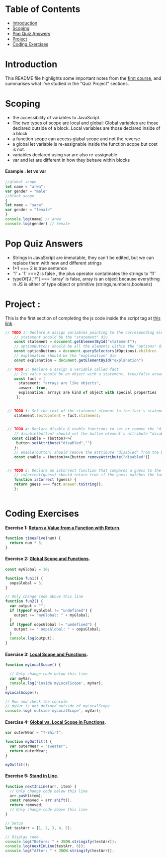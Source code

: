 **Table of Contents**
=====================
* [Introduction](#Introduction)
* [Scoping](#Scoping)
* [Pop Quiz Answers](#Pop-Quiz-Answers)
* [Project](#Project)
* [Coding Exercises](#Coding-Exersices)

# Introduction
This README file highlights some important notes from the [first course](https://frontendmasters.com/courses/javascript-first-steps/), and summarises what I've studied in the "Quiz Project" sections.

# Scoping
- the accessibility of variables to JavaScript.
- The two types of scope are local and global: Global variables are those declared outside of a block. Local variables are those declared inside of a block
- a function scope can access glabal scope and not the reverse
- a global let variable is re-assignable inside the function scope but cost is not.
- variables declared using var are also re-assignable
- var and let are different in how they behave within blocks
#### Example : let vs var
```javascript
//global scope
let name = "arwa";
var gender = "male"
//block scope
{
let name = "sara"
var gender = "female"
}
console.log(name) // arwa
console.log(gender) // female

```

# Pop Quiz Answers
- Strings in JavaScript are immutable, they can't be edited, but we can replace them with new and different strings
- 1+1 === 2 is true sentence
-  '1' + '1' ===2 is false , the plus operator contatinates the strings to '11'
- typeOf['J','F'] === 'array' is false, array is an object because everything in JS is either of type object or primitive (strings,numbers,booleans)

# Project : 
This is the first section of completing the js code inside the script tag at [this link](https://anjana.dev/javascript-first-steps/2-jsquiz-starter.html) .

```javascript
// TODO 1: Declare & assign variables pointing to the corresponding element(s)
    // statement should be the "statement" div
    const statement = document.getElementById("statement");
    // optionButtons should be all the elements within the "options" div
    const optionButtons = document.querySelectors(#Options).children
    // explanation should be the "explanation" div
    const explanation = document.getElementById("explanation")

 // TODO 2: Declare & assign a variable called fact
    // Its value should be an object with a statement, true/false answer, and explanation 
    const fact = [
      statement: "arrays are like objects",
      answer: true,
      explanation: arrays are kind of object with special properties
     };

    
 // TODO 3: Set the text of the statement element to the fact's statement
    statement.textContent = fact.statement;
        

 // TODO 4: Declare disable & enable functions to set or remove the "disabled" attribute from a given button element
    // disable(button) should set the button element's attribute "disabled" to the value ""
   const disable = (button)=>{
     button.setAttribute("disabled","")
    };
    // enable(button) should remove the attribute "disabled" from the button element
    const enable = (button)=>{button.removeAttribute("disabled")}


 // TODO 5: Declare an isCorrect function that compares a guess to the right answer
    // isCorrect(guess) should return true if the guess matches the fact's answer
    function isCorrect (guess) {
    return guess === fact.answer.toString();
    };
    
```

# Coding Exercises

#### Exercise 1: [Return a Value from a Function with Return](https://www.freecodecamp.org/learn/javascript-algorithms-and-data-structures/basic-javascript/return-a-value-from-a-function-with-return).

```javascript
function timesFive(num) {
  return num * 5;
}
```

#### Exercise 2: [Global Scope and Functions](https://www.freecodecamp.org/learn/javascript-algorithms-and-data-structures/basic-javascript/global-scope-and-functions).

```javascript
const myGlobal = 10;

function fun1() {
  oopsGlobal = 5;
}

// Only change code above this line
function fun2() {
  var output = "";
  if (typeof myGlobal != "undefined") {
    output += "myGlobal: " + myGlobal;
  }
  if (typeof oopsGlobal != "undefined") {
    output += " oopsGlobal: " + oopsGlobal;
  }
  console.log(output);
}
```

#### Exercise 3: [Local Scope and Functions](https://www.freecodecamp.org/learn/javascript-algorithms-and-data-structures/basic-javascript/local-scope-and-functions).

```javascript
function myLocalScope() {

  // Only change code below this line
  var myVar;
  console.log('inside myLocalScope', myVar);
}
myLocalScope();

// Run and check the console
// myVar is not defined outside of myLocalScope
console.log('outside myLocalScope', myVar);
```

#### Exercise 4: [Global vs. Local Scope in Functions](https://www.freecodecamp.org/learn/javascript-algorithms-and-data-structures/basic-javascript/global-vs--local-scope-in-functions).

```javascript
var outerWear = "T-Shirt";

function myOutfit() {
  var outerWear = "sweater";
  return outerWear;
}

myOutfit();
```


#### Exercise 5: [Stand in Line](https://www.freecodecamp.org/learn/javascript-algorithms-and-data-structures/basic-javascript/stand-in-line).

```javascript
function nextInLine(arr, item) {
  // Only change code below this line
  arr.push(item);
  const removed = arr.shift();
  return removed;
  // Only change code above this line
}

// Setup
let testArr = [1, 2, 3, 4, 5];

// Display code
console.log("Before: " + JSON.stringify(testArr));
console.log(nextInLine(testArr, 6));
console.log("After: " + JSON.stringify(testArr));
```
